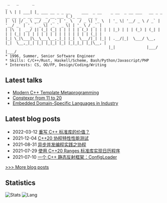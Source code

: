 
```
 _   _      _                                                                                      _
| \ | | ___| |_ ___ __ _ _ __     ___  _ __    _ __  _ __ ___   __ _ _ __ __ _ _ __ ___  _ __ ___ (_)_ __   __ _
|  \| |/ _ \ __/ __/ _` | '_ \   / _ \| '_ \  | '_ \| '__/ _ \ / _` | '__/ _` | '_ ` _ \| '_ ` _ \| | '_ \ / _` |
| |\  |  __/ || (_| (_| | | | | | (_) | | | | | |_) | | | (_) | (_| | | | (_| | | | | | | | | | | | | | | | (_| |
|_| \_|\___|\__\___\__,_|_| |_|  \___/|_| |_| | .__/|_|  \___/ \__, |_|  \__,_|_| |_| |_|_| |_| |_|_|_| |_|\__, |
                                              |_|              |___/                                       |___/
* 1996, Summer, Senior Software Engineer
* Skills: C/C++/Rust, Haskell/Scheme, Bash/Python/Javascript/PHP
* Interests: CS, OO/FP, Design/Coding/Writing
```

## Latest talks
- [Modern C++ Template Metaprogramming](http://netcan.github.io/presentation/metaprogramming)
- [Constexpr from 11 to 20](https://netcan.github.io/presentation/constexpr_from_11_20)
- [Embedded Domain-Specific Languages in Industry](https://netcan.github.io/presentation/edsl_in_industry)

## Latest blog posts
- 2022-03-12 [重写 C++ 标准库的价值？](https://netcan.github.io/2022/03/12/%E9%87%8D%E5%86%99C-%E6%A0%87%E5%87%86%E5%BA%93%E7%9A%84%E4%BB%B7%E5%80%BC%EF%BC%9F/)
- 2021-12-04 [C++20 协程特性性能测试](https://netcan.github.io/2021/12/04/C-20%E5%8D%8F%E7%A8%8B%E7%89%B9%E6%80%A7%E6%80%A7%E8%83%BD%E6%B5%8B%E8%AF%95/)
- 2021-08-31 [异步并发编程实践之协程](https://netcan.github.io/2021/08/31/%E5%BC%82%E6%AD%A5%E5%B9%B6%E5%8F%91%E7%BC%96%E7%A8%8B%E5%AE%9E%E8%B7%B5%E4%B9%8B%E5%8D%8F%E7%A8%8B/)
- 2021-07-29 [使用 C++20 Ranges 标准库实现日历程序](https://netcan.github.io/2021/07/29/%E4%BD%BF%E7%94%A8C-20-Ranges%E6%A0%87%E5%87%86%E5%BA%93%E5%AE%9E%E7%8E%B0%E6%97%A5%E5%8E%86%E7%A8%8B%E5%BA%8F/)
- 2021-07-10 [一个 C++ 静态反射框架：ConfigLoader](https://netcan.github.io/2021/07/10/%E4%B8%80%E4%B8%AAC-%E9%9D%99%E6%80%81%E5%8F%8D%E5%B0%84%E6%A1%86%E6%9E%B6%EF%BC%9AConfigLoader/)

[>>> More blog posts](https://netcan.github.io/archives/)

## Statistics
![Stats](https://github-readme-stats.vercel.app/api?username=netcan)
![Lang](https://github-readme-stats.vercel.app/api/top-langs/?username=netcan&hide=ipynb,html&layout=compact)
